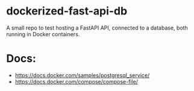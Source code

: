 # dockerized-fast-api-db
A small repo to test hosting a FastAPI API, connected to a database, both running in Docker containers.

# Docs:
- https://docs.docker.com/samples/postgresql_service/
- https://docs.docker.com/compose/compose-file/
